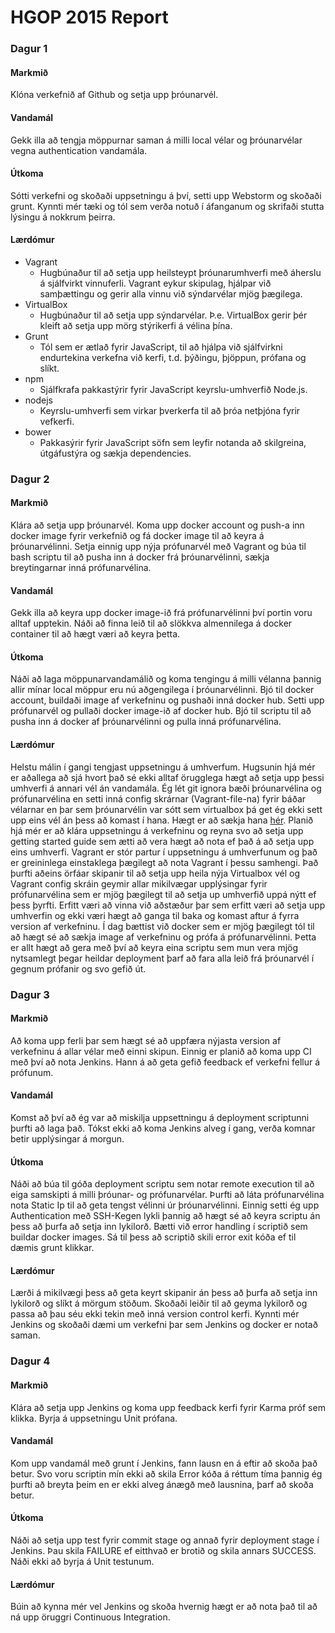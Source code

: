 HGOP 2015 Report
=========

### Dagur 1

#### Markmið
Klóna verkefnið af Github og setja upp þróunarvél.

#### Vandamál
Gekk illa að tengja möppurnar saman á milli local vélar og þróunarvélar vegna authentication vandamála.

#### Útkoma
Sótti verkefni og skoðaði uppsetningu á því, setti upp Webstorm og skoðaði grunt. Kynnti mér tæki og tól sem verða notuð í áfanganum og skrifaði stutta lýsingu á nokkrum þeirra.

#### Lærdómur
* Vagrant
  * Hugbúnaður til að setja upp heilsteypt þróunarumhverfi með áherslu á sjálfvirkt vinnuferli. Vagrant eykur skipulag, hjálpar við samþættingu og gerir alla vinnu við sýndarvélar mjög þægilega.
* VirtualBox
  * Hugbúnaður til að setja upp sýndarvélar. Þ.e. VirtualBox gerir þér kleift að setja upp mörg stýrikerfi á vélina þína.
* Grunt
  * Tól sem er ætlað fyrir JavaScript, til að hjálpa við sjálfvirkni endurtekina verkefna við kerfi, t.d. þýðingu, þjöppun, prófana og slíkt.
* npm
  * Sjálfkrafa pakkastýrir fyrir JavaScript keyrslu-umhverfið Node.js.
* nodejs
  * Keyrslu-umhverfi sem virkar þverkerfa til að þróa netþjóna fyrir vefkerfi.
* bower
  * Pakkasýrir fyrir JavaScript söfn sem leyfir notanda að skilgreina, útgáfustýra og sækja dependencies.
  
  
### Dagur 2

#### Markmið
Klára að setja upp þróunarvél. Koma upp docker account og push-a inn docker image fyrir verkefnið og fá docker image til að keyra á þróunarvélinni. 
Setja einnig upp nýja prófunarvél með Vagrant og búa til bash scriptu til að pusha inn á docker frá þróunarvélinni, sækja breytingarnar inná prófunarvélina.

#### Vandamál
Gekk illa að keyra upp docker image-ið frá prófunarvélinni því portin voru alltaf upptekin. Náði að finna leið til að slökkva almennilega á docker container
til að hægt væri að keyra þetta.

#### Útkoma
Náði að laga möppunarvandamálið og koma tengingu á milli vélanna þannig allir mínar local möppur eru nú aðgengilega í þróunarvélinni.
Bjó til docker account, buildaði image af verkefninu og pushaði inná docker hub. Setti upp prófunarvél og pullaði docker image-ið af docker hub.
Bjó til scriptu til að pusha inn á docker af þróunarvélinni og pulla inná prófunarvélina.

#### Lærdómur
Helstu málin í gangi tengjast uppsetningu á umhverfum. Hugsunin hjá mér er aðallega að sjá hvort það sé ekki alltaf örugglega hægt að setja upp þessi umhverfi
á annari vél án vandamála. Ég lét git ignora bæði þróunarvélina og prófunarvélina en setti inná config skrárnar (Vagrant-file-na) fyrir báðar vélarnar en
þar sem þróunarvélin var sótt sem virtualbox þá get ég ekki sett upp eins vél án þess að komast í hana. Hægt er að sækja hana [hér](https://dl.dropboxusercontent.com/u/7122561/package.box).
Planið hjá mér er að klára uppsetningu á verkefninu og reyna svo að setja upp getting started guide sem ætti að vera hægt að nota ef það á að setja upp eins umhverfi.
Vagrant er stór partur í uppsetningu á umhverfunum og það er greininlega einstaklega þægilegt að nota Vagrant í þessu samhengi.
Það þurfti aðeins örfáar skipanir til að setja upp heila nýja Virtualbox vél og Vagrant config skráin geymir allar mikilvægar upplýsingar fyrir prófunarvélina
sem er mjög þægilegt til að setja up umhverfið uppá nýtt ef þess þyrfti.
Erfitt væri að vinna við aðstæður þar sem erfitt væri að setja upp umhverfin og ekki væri hægt að ganga til baka og komast aftur á
fyrra version af verkefninu.
Í dag bættist við docker sem er mjög þægilegt tól til að hægt sé að sækja image af verkefninu og prófa á prófunarvélinni. 
Þetta er allt hægt að gera með því að keyra eina scriptu sem mun vera mjög nytsamlegt þegar heildar deployment þarf að fara alla leið frá þróunarvél í gegnum prófanir og svo gefið út.


### Dagur 3

#### Markmið
Að koma upp ferli þar sem hægt sé að uppfæra nýjasta version af verkefninu á allar vélar með einni skipun.
Einnig er planið að koma upp CI með því að nota Jenkins. Hann á að geta gefið feedback ef verkefni fellur á prófunum.

#### Vandamál
Komst að því að ég var að miskilja uppsettningu á deployment scriptunni þurfti að laga það. Tókst ekki að koma Jenkins alveg í gang, verða komnar betir upplýsingar á morgun.

#### Útkoma
Náði að búa til góða deployment scriptu sem notar remote execution til að eiga samskipti á milli þróunar- og prófunarvélar.
Þurfti að láta prófunarvélina nota Static Ip til að geta tengst vélinni úr þróunarvélinni.
Einnig setti ég upp Authentication með SSH-Kegen lykli þannig að hægt sé að keyra scriptu án þess að þurfa að setja inn lykilorð.
Bætti við error handling í scriptið sem buildar docker images. Sá til þess að scriptið skili error exit kóða ef til dæmis grunt klikkar.

#### Lærdómur
Lærði á mikilvægi þess að geta keyrt skipanir án þess að þurfa að setja inn lykilorð og slíkt á mörgum stöðum.
Skoðaði leiðir til að geyma lykilorð og passa að þau séu ekki tekin með inná version control kerfi.
Kynnti mér Jenkins og skoðaði dæmi um verkefni þar sem Jenkins og docker er notað saman.

### Dagur 4

#### Markmið
Klára að setja upp Jenkins og koma upp feedback kerfi fyrir Karma próf sem klikka. Byrja á uppsetningu Unit prófana.

#### Vandamál
Kom upp vandamál með grunt í Jenkins, fann lausn en á eftir að skoða það betur. 
Svo voru scriptin mín ekki að skila Error kóða á réttum tíma þannig ég þurfti að breyta þeim en er ekki alveg ánægð með lausnina, þarf að skoða betur.

#### Útkoma
Náði að setja upp test fyrir commit stage og annað fyrir deployment stage í Jenkins. 
Þau skila FAILURE ef eitthvað er brotið og skila annars SUCCESS.
Náði ekki að byrja á Unit testunum.

#### Lærdómur
Búin að kynna mér vel Jenkins og skoða hvernig hægt er að nota það til að ná upp öruggri Continuous Integration. 
